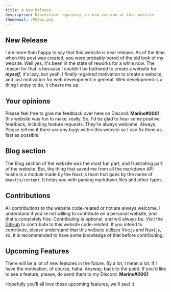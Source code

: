 ```yaml
---
title: A New Release
description: Discussion regarding the new version of this website
thumbnail: /MGlow.png
---
```


## New Release
I am more than happy to say that this website is near release. As of the time when this post was created, you were probably bored of the old look of my website. Well yes, it's been in the state of reworks for a while now. The reason for that is because I couldn't be bothered to create a website for ***myself***, it's lazy, but yeah. I finally regained motivation to create a website, and just motivation for web development in general. Web development is a thing I enjoy to do, it cheers me up.

## Your opinions
Please feel free to give me feedback over here on Discord: **Marino#0001**, this website was fun to make, really. So, I'd be glad to hear some positive feedback, including feature requests. They're always welcome. Always. Please tell me if there are any bugs within this website so I can fix them as fast as possible.

## Blog section
The Blog section of the website was the most fun part, and frustrating part of the website. But, the thing that saved me from all the markdown API hustle is a module made by the Nuxt.js team that goes by the name of `@nuxtjs/content`. It helps you with parsing markdown files and other types.

## Contributions
All contributions to the website code-related or not are always welcome. I understand if you're not willing to contribute on a personal website, and that's completely fine. Contributing is optional, and will always be. Visit the [GitHub](https://github.com/marinofranz/MarinoCodes) to contribute to this website code-related. If you intend to contribute, please understand that this website utilizes Vue.js and Nuxt.js, so, it is recommended to have some knowledge of that before contributing.

## Upcoming Features
There will be a lot of new features in the future. By a lot, I mean a lot. If I have the motivation, of course, haha. Anyway, back to the point. If you'd like to see a feature, please, do send them to my Discord: **Marino#0001**

Hopefully you'll all love those upcoming features, we'll see! :)
